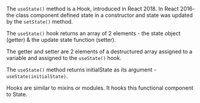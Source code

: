 The ```useState()``` method is a Hook, introduced in React 2018. In React 2016- the class component defined state in a constructor and state was updated by the ```setState()``` method.

The ```useState()``` hook returns an array of 2 elements - the state object (getter) & the update state function (setter).

The getter and setter are 2 elements of a destructured array assigned to a variable and assigned to the ```useState()``` hook.

The ```useState()``` method returns initialState as its argument - ```useState(initialState)```.

Hooks are similar to mixins or modules. It hooks this functional component to State. 

